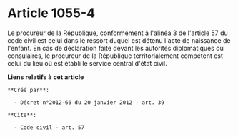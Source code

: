 # Article 1055-4

Le procureur de la République, conformément à l'alinéa 3 de l'article 57 du code civil est celui dans le ressort duquel est
détenu l'acte de naissance de l'enfant. En cas de déclaration faite devant les autorités diplomatiques ou consulaires, le
procureur de la République territorialement compétent est celui du lieu où est établi le service central d'état civil.

**Liens relatifs à cet article**

	**Créé par**:

	  - Décret n°2012-66 du 20 janvier 2012 - art. 39

	**Cite**:

	  - Code civil - art. 57
